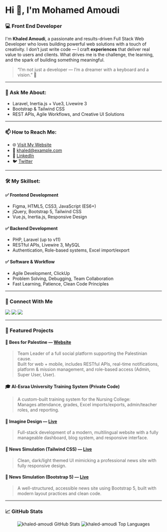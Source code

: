 # Hi 👋, I'm Mohamed Amoudi

### 💻 Front End Developer

I'm **Khaled Amoudi**, a passionate and results-driven Full Stack Web Developer who loves building powerful web solutions with a touch of creativity. I don’t just write code — I craft **experiences** that deliver real value to users and clients. What drives me is the challenge, the learning, and the spark of building something meaningful.

> “I’m not just a developer — I’m a dreamer with a keyboard and a vision.” 🚀

---

### 💬 Ask Me About:
- Laravel, Inertia.js + Vue3, Livewire 3
- Bootstrap & Tailwind CSS
- REST APIs, Agile Workflows, and Creative UI Solutions

---

### 📫 How to Reach Me:
- 🌐 [Visit My Website](https://your-website-link.com)
- 📧 khaled@example.com
- 💼 [LinkedIn](https://linkedin.com/in/khaledamoudi)
- 🐦 [Twitter](https://twitter.com/khaled_dev)

---

### 🛠️ My Skillset:

#### ✅ Frontend Development
- Figma, HTML5, CSS3, JavaScript (ES6+)
- jQuery, Bootstrap 5, Tailwind CSS
- Vue.js, Inertia.js, Responsive Design

#### ✅ Backend Development
- PHP, Laravel (up to v11)
- RESTful APIs, Livewire 3, MySQL
- Authentication, Role-based systems, Excel import/export

#### ✅ Software & Workflow
- Agile Development, ClickUp
- Problem Solving, Debugging, Team Collaboration
- Fast Learning, Patience, Clean Code Principles

---

### 🔗 Connect With Me

<p align="left">
  <a href="https://github.com/khaled-amoudi" target="_blank"><img src="https://img.shields.io/github/followers/khaled-amoudi?label=GitHub&style=social"></a>
  <a href="https://linkedin.com/in/khaledamoudi" target="_blank"><img src="https://img.shields.io/badge/LinkedIn-Khaled%20Amoudi-blue?style=flat&logo=linkedin"></a>
  <a href="https://your-website-link.com" target="_blank"><img src="https://img.shields.io/badge/Website-KhaledAmoudi.dev-orange?style=flat&logo=google-chrome"></a>
</p>

---

### 🚀 Featured Projects

#### 🐝 Bees for Palestine — [Website](http://bees4palestine.org/)
> Team Leader of a full social platform supporting the Palestinian cause.  
Built for web + mobile, includes RESTful APIs, real-time notifications, platform & mission management, and role-based access (Admin, Super User, User).

#### 🎓 Al-Esraa University Training System (Private Code)
> A custom-built training system for the Nursing College:  
Manages attendance, grades, Excel imports/exports, admin/teacher roles, and reporting.

#### 🧠 Imagine Design — [Live](https://imagine-design.co/en)
> Full-stack development of a modern, multilingual website with a fully manageable dashboard, blog system, and responsive interface.

#### 📰 News Simulation (Tailwind CSS) — [Live](https://khaled-amoudi.github.io/5VLD-004/)
> Clean, dark/light themed UI mimicking a professional news site with fully responsive design.

#### 📰 News Simulation (Bootstrap 5) — [Live](https://khaled-amoudi.github.io/5VLD-005/)
> A well-structured, accessible news site using Bootstrap 5, built with modern layout practices and clean code.

---

### 📈 GitHub Stats

<p align="center">
  <img src="https://github-readme-stats.vercel.app/api?username=khaled-amoudi&show_icons=true&theme=radical" alt="khaled-amoudi GitHub Stats" />
  <img src="https://github-readme-stats.vercel.app/api/top-langs/?username=khaled-amoudi&layout=compact&theme=radical" alt="khaled-amoudi Top Languages" />
</p>

